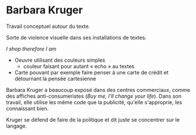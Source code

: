 # Barbara Kruger

Travail conceptuel autour du texte.

Sorte de violence visuelle dans ses installations de textes.

*I shop therefore I am*
- Oeuvre utilisant des couleurs simples
  - couleur faisant pour autant « echo » au textes
- Carte pouvant par exemple faire penser à une carte de crédit et détournant la pensée cartesienne

Barbara Kruger a beaucoup exposé dans des centres commerciaux, comme des affiches anti-consumeristes (*Buy me, I'll change your life*). Dans son travail, elle utilise les même code que la publicité, qu'elle s'approprie, les connaissant bien.

Kruger se défend de faire de la politique et dit juste se concentrer sur le langage.

